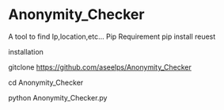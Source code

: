 # Anonymity_Checker
A tool to find Ip,location,etc...
Pip Requirement
pip install reuest

installation

gitclone https://github.com/aseelps/Anonymity_Checker

cd Anonymity_Checker

python Anonymity_Checker.py
